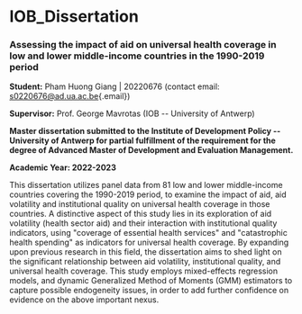 # IOB_Dissertation

### Assessing the impact of aid on universal health coverage in low and lower middle-income countries in the 1990-2019 period

**Student:** Pham Huong Giang \| 20220676 (contact email: [s0220676\@ad.ua.ac.be](mailto:s0220676@ad.ua.ac.be){.email})

**Supervisor:** Prof. George Mavrotas (IOB -- University of Antwerp)

**Master dissertation submitted to the Institute of Development Policy -- University of Antwerp for partial fulfillment of the requirement for the degree of Advanced Master of Development and Evaluation Management.**

**Academic Year: 2022-2023**

This dissertation utilizes panel data from 81 low and lower middle-income countries covering the 1990-2019 period, to examine the impact of aid, aid volatility and institutional quality on universal health coverage in those countries. A distinctive aspect of this study lies in its exploration of aid volatility (health sector aid) and their interaction with institutional quality indicators, using "coverage of essential health services" and "catastrophic health spending" as indicators for universal health coverage. By expanding upon previous research in this field, the dissertation aims to shed light on the significant relationship between aid volatility, institutional quality, and universal health coverage. This study employs mixed-effects regression models, and dynamic Generalized Method of Moments (GMM) estimators to capture possible endogeneity issues, in order to add further confidence on evidence on the above important nexus.
